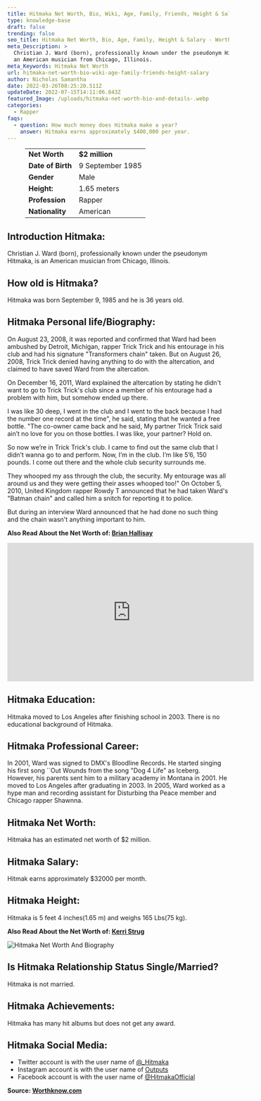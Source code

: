 ```yaml
---
title: Hitmaka Net Worth, Bio, Wiki, Age, Family, Friends, Height & Salary
type: knowledge-base
draft: false
trending: false
seo_title: Hitmaka Net Worth, Bio, Age, Family, Height & Salary - WorthKnow
meta_Description: >
  Christian J. Ward (born), professionally known under the pseudonym Hitmaka, is
  an American musician from Chicago, Illinois.
meta_Keywords: Hitmaka Net Worth
url: hitmaka-net-worth-bio-wiki-age-family-friends-height-salary
author: Nicholas Samantha
date: 2022-03-26T08:25:20.511Z
updateDate: 2022-07-15T14:11:06.843Z
featured_Image: /uploads/hitmaka-net-worth-bio-and-details-.webp
categories:
  - Rapper
faqs:
  - question: How much money does Hitmaka make a year?
    answer: Hitmaka earns approximately $400,000 per year.
---
```

<figure class="wp-block-table is-style-stripes">
  <table>
    <tbody>
      <tr>
        <td>
          <strong>Net Worth</strong>
        </td>
        <td>
          <strong>$2 million</strong>
        </td>
      </tr>
      <tr>
        <td>
          <strong>Date of Birth</strong>
        </td>
        <td>9 September 1985</td>
      </tr>
      <tr>
        <td>
          <strong>Gender</strong>
        </td>
        <td>Male</td>
      </tr>
      <tr>
        <td>
          <strong>Height:</strong>
        </td>
        <td>1.65 meters</td>
      </tr>
      <tr>
        <td>
          <strong>Profession</strong>
        </td>
        <td>Rapper</td>
      </tr>
      <tr>
        <td>
          <strong>Nationality</strong>
        </td>
        <td>American</td>
      </tr>
    </tbody>
  </table>
</figure>

## Introduction Hitmaka:

Christian J. Ward (born), professionally known under the pseudonym Hitmaka, is an American musician from Chicago, Illinois.

## How old is Hitmaka?

Hitmaka was born September 9, 1985 and he is 36 years old.

## Hitmaka Personal life/Biography:

On August 23, 2008, it was reported and confirmed that Ward had been ambushed by Detroit, Michigan, rapper Trick Trick and his entourage in his club and had his signature "Transformers chain" taken. But on August 26, 2008, Trick Trick denied having anything to do with the altercation, and claimed to have saved Ward from the altercation.

On December 16, 2011, Ward explained the altercation by stating he didn't want to go to Trick Trick's club since a member of his entourage had a problem with him, but somehow ended up there. 

I was like 30 deep, I went in the club and I went to the back because I had the number one record at the time", he said, stating that he wanted a free bottle. "The co-owner came back and he said, My partner Trick Trick said ain’t no love for you on those bottles. I was like, your partner? Hold on.

So now we’re in Trick Trick's club. I came to find out the same club that I didn’t wanna go to and perform. Now, I’m in the club. I’m like 5’6, 150 pounds. I come out there and the whole club security surrounds me.

They whooped my ass through the club, the security. My entourage was all around us and they were getting their asses whooped too!" On October 5, 2010, United Kingdom rapper Rowdy T announced that he had taken Ward's "Batman chain" and called him a snitch for reporting it to police.

But during an interview Ward announced that he had done no such thing and the chain wasn't anything important to him.

**Also Read About the Net Worth of: <a href="https://worthknow.com/brian-hallisay-net-worth-bio-wiki-age-family-friends-height-salary/" target="_blank" rel="noopener">Brian Hallisay</a>**

<iframe width="560" height="315" src="https://www.youtube.com/embed/o7khdbyYaVE" title="YouTube video player" frameborder="0" allow="accelerometer; autoplay; clipboard-write; encrypted-media; gyroscope; picture-in-picture" allowfullscreen></iframe>

## Hitmaka Education:

Hitmaka moved to Los Angeles after finishing school in 2003. There is no educational background of Hitmaka.

## Hitmaka Professional Career:

In 2001, Ward was signed to DMX's Bloodline Records. He started singing his first song \`\`Out Wounds from the song "Dog 4 Life" as Iceberg. However, his parents sent him to a military academy in Montana in 2001. He moved to Los Angeles after graduating in 2003. In 2005, Ward worked as a hype man and recording assistant for Disturbing tha Peace member and Chicago rapper Shawnna.

## **Hitmaka Net Worth:**

Hitmaka has an estimated net worth of $2 million.

## **Hitmaka Salary:**

Hitmak earns approximately $32000 per month.

## **Hitmaka Height:**

Hitmaka is 5 feet 4 inches(1.65 m) and weighs 165 Lbs(75 kg).

**Also Read About the Net Worth of: <a href="https://worthknow.com/kerri-strug-net-worth-bio-wiki-age-family-friends-height-salary/" target="_blank" rel="noopener">Kerri Strug</a>**

![Hitmaka Net Worth And Biography](/uploads/hitmaka-net-worth.webp)

## **Is Hitmaka Relationship Status Single/Married?**

Hitmaka is not married.

## **Hitmaka Achievements:**

Hitmaka has many hit albums but does not get any award.

## Hitmaka Social Media:

* Twitter account is with the user name of <a href="https://twitter.com/_hitmaka" target="_blank" rel="nofollow" rel="noopener">@_Hitmaka</a>
* Instagram account is with the user name of <a href="https://www.instagram.com/hitmaka/" target="_blank" rel="nofollow" rel="noopener">Outputs</a> 
* Facebook account is with the user name of <a href="https://www.facebook.com/HitmakaOfficial/" target="_blank" rel="nofollow" rel="noopener">@HitmakaOfficial</a>

**Source: <a href="https://worthknow.com/" target="_blank" rel="noopener">Worthknow.com</a>**